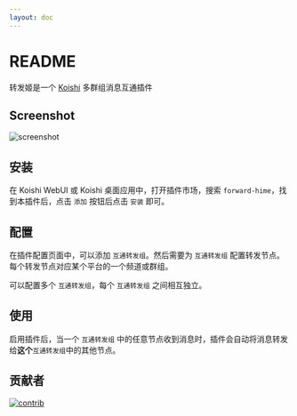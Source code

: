 ```yaml
---
layout: doc
---
```


# README

转发姬是一个 [Koishi](https://koishi.chat) 多群组消息互通插件

## Screenshot
![screenshot](https://github.com/Nigh/forward-hime/assets/1407471/796b4f1c-c828-438c-85e9-71379c6c7e21)


## 安装

在 Koishi WebUI 或 Koishi 桌面应用中，打开插件市场，搜索 `forward-hime`，找到本插件后，点击 `添加` 按钮后点击 `安装` 即可。

## 配置

在插件配置页面中，可以添加 `互通转发组`。然后需要为 `互通转发组` 配置转发节点。每个转发节点对应某个平台的一个频道或群组。

可以配置多个 `互通转发组`，每个 `互通转发组` 之间相互独立。

## 使用

启用插件后，当一个 `互通转发组` 中的任意节点收到消息时，插件会自动将消息转发给**这个**`互通转发组`中的其他节点。

## 贡献者

[![contrib](https://contrib.rocks/image?repo=Nigh/forward-hime)](https://github.com/Nigh/forward-hime/graphs/contributors)
